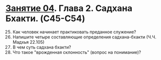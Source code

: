 # [Занятие 04](lessons/4.md). Глава 2. Садхана Бхакти. (C45-C54)

25. Как человек начинает практиковать преданное служение?
26. Напишите четыре составляющие определения садхана-бхакти (Ч.Ч. Мадхья 22.105)
27. В чем суть садхана бхакти?
28. Что такое "врожденная склонность" (вопрос на понимание)?
